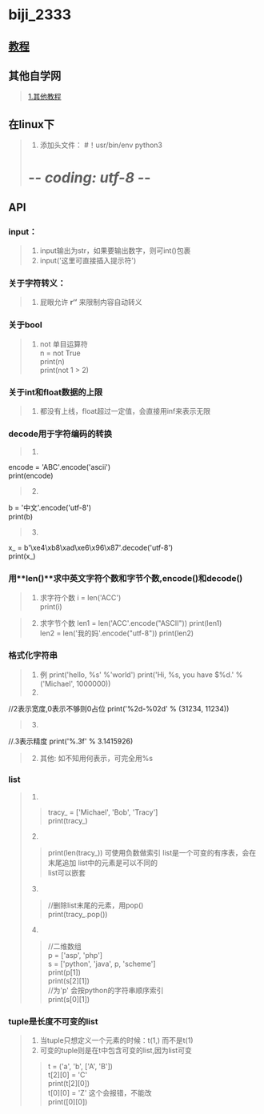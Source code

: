 # biji_2333
## [教程](https://www.jb51.net/books/536708.html#downintro2)
## 其他自学网
>[1.其他教程 ](https://6so.so/t/256285/)

## 在linux下

>1. 添加头文件：
> #！usr/bin/env python3
> # -*- coding: utf-8 -*-

## API

### input：
>1. input输出为str，如果要输出数字，则可int()包裹
>2. input('这里可直接插入提示符')

### 关于字符转义：
>1. 屁眼允许 **r‘’** 来限制内容自动转义

### 关于bool
>1. not 单目运算符  
n = not True  
print(n)  
print(not 1 > 2)  
  
### 关于int和float数据的上限
>1. 都没有上线，float超过一定值，会直接用inf来表示无限

### decode用于字符编码的转换
>1. 
encode = 'ABC'.encode('ascii')  
print(encode)  
>2.  
b = '中文'.encode('utf-8')  
print(b)  
>3.  
x_ = b'\xe4\xb8\xad\xe6\x96\x87'.decode('utf-8')  
print(x_)  

### 用**len()**求中英文字符个数和字节个数,**encode()**和**decode()**
>1. 求字符个数
i = len('ACC')<br>
print(i)
  
>2. 求字节个数
len1 = len('ACC'.encode("ASCII"))
print(len1)<br>
len2 = len('我的妈'.encode("utf-8"))
print(len2)    

### 格式化字符串
>1. 例
print('hello, %s' %'world')
print('Hi, %s, you have $%d.' % ('Michael', 1000000))
>2.
//2表示宽度,0表示不够则0占位
print('%2d-%02d' % (31234, 11234))
>3.
//.3表示精度
print('%.3f' % 3.1415926)

>2. 其他: 如不知用何表示，可完全用%s

### list
>1.
>>    tracy_ = ['Michael', 'Bob', 'Tracy']   
      print(tracy_)
>2.
>>  print(len(tracy_))
    可使用负数做索引
    list是一个可变的有序表，会在末尾追加
    list中的元素是可以不同的  
    list可以嵌套
>3.
>>    //删除list末尾的元素，用pop()  
      print(tracy_.pop())  
>4.
>>  //二维数组  
    p = ['asp', 'php']  
    s = ['python', 'java', p, 'scheme']  
    print(p[1])  
    print(s[2][1])  
    //为'p' 会按python的字符串顺序索引  
    print(s[0][1])

 ### tuple是长度不可变的list 
>1. 当tuple只想定义一个元素的时候：t(1,) 而不是t(1)
>2. 可变的tuple则是在t中包含可变的list,因为list可变
>>  t = ('a', 'b', ['A', 'B'])  
    t[2][0] = 'C'   
    print(t[2][0])  
    t[0][0] = 'Z'  这个会报错，不能改  
    print([0][0])  

